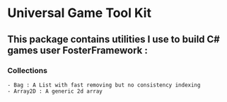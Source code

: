 # Universal Game Tool Kit

## This package contains utilities I use to build C# games user FosterFramework :

### Collections

    - Bag : A List with fast removing but no consistency indexing
    - Array2D : A generic 2d array
